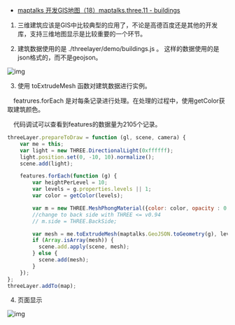 - [maptalks 开发GIS地图（18）maptalks.three.11 - buildings](https://www.cnblogs.com/googlegis/p/14734079.html)

1. 三维建筑应该是GIS中比较典型的应用了，不论是高德百度还是其他的开发库，支持三维地图显示是比较重要的一个环节。

2. 建筑数据使用的是 ./threelayer/demo/buildings.js 。 这样的数据使用的是json格式的，而不是geojson。

![img](https://img2020.cnblogs.com/blog/59231/202105/59231-20210506101656925-720470167.png)

3. 使用 toExtrudeMesh 函数对建筑数据进行实例。

　featrures.forEach 是对每条记录进行处理。在处理的过程中，使用getColor获取建筑颜色。

　代码调试可以查看到features的数据量为2105个记录。

```js
threeLayer.prepareToDraw = function (gl, scene, camera) {
    var me = this;
    var light = new THREE.DirectionalLight(0xffffff);
    light.position.set(0, -10, 10).normalize();
    scene.add(light);

    features.forEach(function (g) {
        var heightPerLevel = 10;
        var levels = g.properties.levels || 1;
        var color = getColor(levels);

        var m = new THREE.MeshPhongMaterial({color: color, opacity : 0.7});
        //change to back side with THREE <= v0.94
        // m.side = THREE.BackSide;

        var mesh = me.toExtrudeMesh(maptalks.GeoJSON.toGeometry(g), levels * heightPerLevel, m, levels * heightPerLevel);
        if (Array.isArray(mesh)) {
          scene.add.apply(scene, mesh);
        } else {
          scene.add(mesh);
        }
    });
};
threeLayer.addTo(map);
```

4. 页面显示

![img](https://img2020.cnblogs.com/blog/59231/202105/59231-20210506102328060-1772755304.png)

